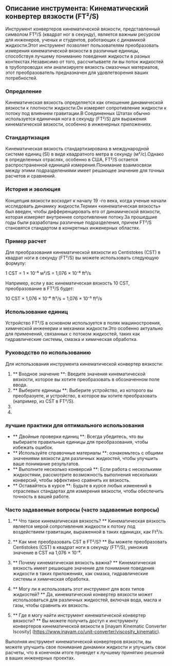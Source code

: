 ## Описание инструмента: Кинематический конвертер вязкости (FT²/S)

Инструмент конвертеров кинематической вязкости, представленный символом FT²/S (квадрат ног в секунду), является важным ресурсом для инженеров, ученых и студентов, работающих с динамикой жидкости.Этот инструмент позволяет пользователям преобразовать измерения кинематической вязкости в различные единицы, способствуя лучшему пониманию поведения жидкости в разных контекстах.Независимо от того, рассчитываете ли вы поток жидкостей в трубопроводах или анализируете вязкость смазочных материалов, этот преобразователь предназначен для удовлетворения ваших потребностей.

### Определение

Кинематическая вязкость определяется как отношение динамической вязкости к плотности жидкости.Он измеряет сопротивление жидкости к потоку под влиянием гравитации.В Соединенных Штатах обычно используется единичная нога в секунду (FT²/S) для выражения кинематической вязкости, особенно в инженерных приложениях.

### Стандартизация

Кинематическая вязкость стандартизирована в международной системе единиц (SI) в виде квадратного метра в секунду (м²/с).Однако в определенных отраслях, особенно в США, FT²/S остается распространенной единицей измерения.Понимание взаимосвязи между этими подразделениями имеет решающее значение для точных расчетов и сравнений.

### История и эволюция

Концепция вязкости восходит к началу 19 -го века, когда ученые начали исследовать динамику жидкости.Термин «кинематическая вязкость» был введен, чтобы дифференцировать его от динамической вязкости, которая измеряет внутреннее сопротивление потоку.За прошедшие годы были разработаны различные подразделения, причем FT²/S становятся стандартом в конкретных инженерных областях.

### Пример расчет

Для преобразования кинематической вязкости из Centistokes (CST) в квадрат ноги в секунду (FT²/S) вы можете использовать следующую формулу:

1 CST = 1 × 10⁻⁶ м²/S = 1,076 × 10⁻⁶ ft²/s

Например, если у вас кинематическая вязкость 10 CST, преобразование в FT²/S будет:

10 CST × 1,076 × 10⁻⁶ ft²/s = 1,076 × 10⁻⁵ ft²/s

### Использование единиц

Устройство FT²/S в основном используется в полях машиностроения, химической инженерии и механики жидкости.Это особенно актуально для применений, связанных с потоком жидкостей, таких как гидравлические системы, смазка и химическая обработка.

### Руководство по использованию

Для использования инструмента кинематической конвертер вязкости:

1. ** Входное значение **: Введите значения кинематической вязкости, которое вы хотите преобразовать в обозначенном поле ввода.
2. ** Выберите единицы **: Выберите устройство, из которого вы преобразуете, и устройство, в которое вы хотите преобразовать (например, из CST в FT²/S).
3.
4.

### лучшие практики для оптимального использования

- ** Двойные проверки единиц **: Всегда убедитесь, что вы выбираете правильные единицы для преобразования, чтобы избежать ошибок.
- ** Используйте справочные материалы **: ознакомьтесь с общими значениями вязкости для различных жидкостей, чтобы улучшить ваше понимание результатов.
- ** Выполните несколько конверсий **: Если работа с несколькими жидкостями, рассмотрите возможность выполнения нескольких конверсий, чтобы эффективно сравнить их вязкость.
- ** Оставайтесь в курсе **: Будьте в курсе любых изменений в отраслевых стандартах для измерения вязкости, чтобы обеспечить точность в вашей работе.

### Часто задаваемые вопросы (часто задаваемые вопросы)

1. ** Что такое кинематическая вязкость? **
Кинематическая вязкость является мерой сопротивления жидкости к потоку под воздействием гравитации, выраженной в таких единицах, как Ft²/s.

2. ** Как мне преобразовать CST в FT²/S? **
Вы можете преобразовать Centistokes (CST) в квадрат ноги в секунду (FT²/S), умножив значение в CST на 1,076 × 10⁻⁶.

3. ** Почему кинематическая вязкость важна? **
Кинематическая вязкость имеет решающее значение для понимания поведения жидкости в таких приложениях, как смазка, гидравлические системы и химическая обработка.

4. ** Могу ли я использовать этот инструмент для всех типов жидкостей? **
Да, кинематический конвертер вязкости может использоваться для различных жидкостей, включая вода, масла и газы, чтобы сравнить их вязкость.

5. ** Где я могу найти инструмент кинематической конвертер вязкости? **
Вы можете получить доступ к инструменту конвертеров кинематической вязкости в [inayam Kinematic Converter Iscosity] (https://www.inayam.co/unit-converter/viscosity_kinematic).

Выполняя инструмент кинематической конвертеров вязкости, вы можете улучшить свое понимание динамики жидкости и улучшить свои расчеты, что в конечном итоге приведет к лучшему принятию решений в ваших инженерных проектах.